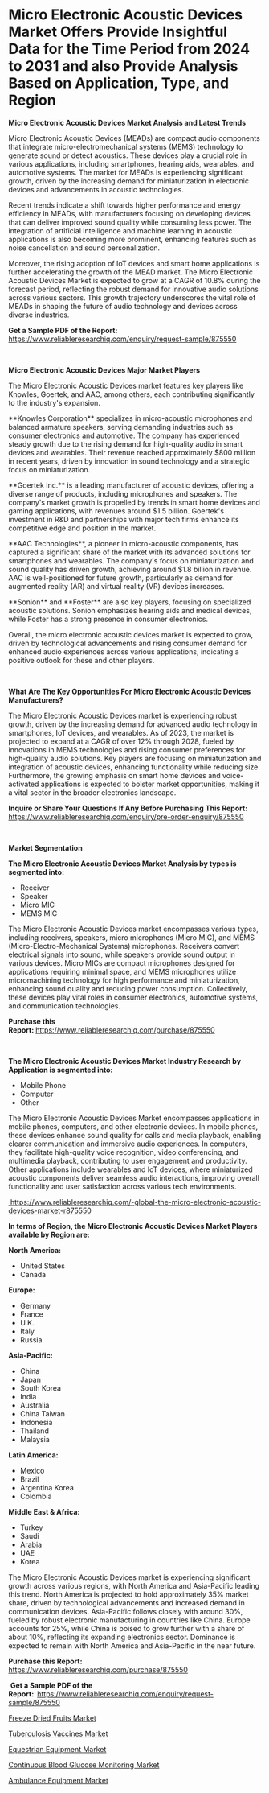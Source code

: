 <p><h1>Micro Electronic Acoustic Devices Market Offers Provide Insightful Data for the Time Period from 2024 to 2031 and also Provide Analysis Based on Application, Type, and Region</h1></p><p><strong>Micro Electronic Acoustic Devices Market Analysis and Latest Trends</strong></p>
<p><p>Micro Electronic Acoustic Devices (MEADs) are compact audio components that integrate micro-electromechanical systems (MEMS) technology to generate sound or detect acoustics. These devices play a crucial role in various applications, including smartphones, hearing aids, wearables, and automotive systems. The market for MEADs is experiencing significant growth, driven by the increasing demand for miniaturization in electronic devices and advancements in acoustic technologies.</p><p>Recent trends indicate a shift towards higher performance and energy efficiency in MEADs, with manufacturers focusing on developing devices that can deliver improved sound quality while consuming less power. The integration of artificial intelligence and machine learning in acoustic applications is also becoming more prominent, enhancing features such as noise cancellation and sound personalization.</p><p>Moreover, the rising adoption of IoT devices and smart home applications is further accelerating the growth of the MEAD market. The Micro Electronic Acoustic Devices Market is expected to grow at a CAGR of 10.8% during the forecast period, reflecting the robust demand for innovative audio solutions across various sectors. This growth trajectory underscores the vital role of MEADs in shaping the future of audio technology and devices across diverse industries.</p></p>
<p><strong>Get a Sample PDF of the Report:&nbsp;</strong> <a href="https://www.reliableresearchiq.com/enquiry/request-sample/875550">https://www.reliableresearchiq.com/enquiry/request-sample/875550</a></p>
<p>&nbsp;</p>
<p><strong>Micro Electronic Acoustic Devices Major Market Players</strong></p>
<p><p>The Micro Electronic Acoustic Devices market features key players like Knowles, Goertek, and AAC, among others, each contributing significantly to the industry's expansion. </p><p>**Knowles Corporation** specializes in micro-acoustic microphones and balanced armature speakers, serving demanding industries such as consumer electronics and automotive. The company has experienced steady growth due to the rising demand for high-quality audio in smart devices and wearables. Their revenue reached approximately $800 million in recent years, driven by innovation in sound technology and a strategic focus on miniaturization.</p><p>**Goertek Inc.** is a leading manufacturer of acoustic devices, offering a diverse range of products, including microphones and speakers. The company's market growth is propelled by trends in smart home devices and gaming applications, with revenues around $1.5 billion. Goertek's investment in R&D and partnerships with major tech firms enhance its competitive edge and position in the market.</p><p>**AAC Technologies**, a pioneer in micro-acoustic components, has captured a significant share of the market with its advanced solutions for smartphones and wearables. The company's focus on miniaturization and sound quality has driven growth, achieving around $1.8 billion in revenue. AAC is well-positioned for future growth, particularly as demand for augmented reality (AR) and virtual reality (VR) devices increases.</p><p>**Sonion** and **Foster** are also key players, focusing on specialized acoustic solutions. Sonion emphasizes hearing aids and medical devices, while Foster has a strong presence in consumer electronics.</p><p>Overall, the micro electronic acoustic devices market is expected to grow, driven by technological advancements and rising consumer demand for enhanced audio experiences across various applications, indicating a positive outlook for these and other players.</p></p>
<p>&nbsp;</p>
<p><strong>What Are The Key Opportunities For Micro Electronic Acoustic Devices Manufacturers?</strong></p>
<p><p>The Micro Electronic Acoustic Devices market is experiencing robust growth, driven by the increasing demand for advanced audio technology in smartphones, IoT devices, and wearables. As of 2023, the market is projected to expand at a CAGR of over 12% through 2028, fueled by innovations in MEMS technologies and rising consumer preferences for high-quality audio solutions. Key players are focusing on miniaturization and integration of acoustic devices, enhancing functionality while reducing size. Furthermore, the growing emphasis on smart home devices and voice-activated applications is expected to bolster market opportunities, making it a vital sector in the broader electronics landscape.</p></p>
<p><strong>Inquire or Share Your Questions If Any Before Purchasing This Report:</strong> <a href="https://www.reliableresearchiq.com/enquiry/pre-order-enquiry/875550">https://www.reliableresearchiq.com/enquiry/pre-order-enquiry/875550</a></p>
<p>&nbsp;</p>
<p><strong>Market Segmentation</strong></p>
<p><strong>The Micro Electronic Acoustic Devices Market Analysis by types is segmented into:</strong></p>
<p><ul><li>Receiver</li><li>Speaker</li><li>Micro MIC</li><li>MEMS MIC</li></ul></p>
<p><p>The Micro Electronic Acoustic Devices market encompasses various types, including receivers, speakers, micro microphones (Micro MIC), and MEMS (Micro-Electro-Mechanical Systems) microphones. Receivers convert electrical signals into sound, while speakers provide sound output in various devices. Micro MICs are compact microphones designed for applications requiring minimal space, and MEMS microphones utilize micromachining technology for high performance and miniaturization, enhancing sound quality and reducing power consumption. Collectively, these devices play vital roles in consumer electronics, automotive systems, and communication technologies.</p></p>
<p><strong>Purchase this Report:&nbsp;</strong><a href="https://www.reliableresearchiq.com/purchase/875550">https://www.reliableresearchiq.com/purchase/875550</a></p>
<p>&nbsp;</p>
<p><strong>The Micro Electronic Acoustic Devices Market Industry Research by Application is segmented into:</strong></p>
<p><ul><li>Mobile Phone</li><li>Computer</li><li>Other</li></ul></p>
<p><p>The Micro Electronic Acoustic Devices Market encompasses applications in mobile phones, computers, and other electronic devices. In mobile phones, these devices enhance sound quality for calls and media playback, enabling clearer communication and immersive audio experiences. In computers, they facilitate high-quality voice recognition, video conferencing, and multimedia playback, contributing to user engagement and productivity. Other applications include wearables and IoT devices, where miniaturized acoustic components deliver seamless audio interactions, improving overall functionality and user satisfaction across various tech environments.</p></p>
<p><a href="https://www.reliableresearchiq.com/-global-the-micro-electronic-acoustic-devices-market-r875550">&nbsp;https://www.reliableresearchiq.com/-global-the-micro-electronic-acoustic-devices-market-r875550</a></p>
<p><strong>In terms of Region, the Micro Electronic Acoustic Devices Market Players available by Region are:</strong></p>
<p>
    <p> <strong> North America: </strong>
        <ul>
            <li>United States</li>
            <li>Canada</li>
        </ul>
        </p> 
    <p> <strong> Europe: </strong>
        <ul>
            <li>Germany</li>
            <li>France</li>
            <li>U.K.</li>
            <li>Italy</li>
            <li>Russia</li>
        </ul>
        </p> 
    <p> <strong> Asia-Pacific: </strong>
        <ul>
            <li>China</li>
            <li>Japan</li>
            <li>South Korea</li>
            <li>India</li>
            <li>Australia</li>
            <li>China Taiwan</li>
            <li>Indonesia</li>
            <li>Thailand</li>
            <li>Malaysia</li>
        </ul>
        </p> 
    <p> <strong> Latin America: </strong>
        <ul>
            <li>Mexico</li>
            <li>Brazil</li>
            <li>Argentina Korea</li>
            <li>Colombia</li>
        </ul>
        </p> 
    <p> <strong> Middle East & Africa: </strong>
        <ul>
            <li>Turkey</li>
            <li>Saudi</li>
            <li>Arabia</li>
            <li>UAE</li>
            <li>Korea</li>
        </ul>
    </p>
    </p>
<p><p>The Micro Electronic Acoustic Devices market is experiencing significant growth across various regions, with North America and Asia-Pacific leading this trend. North America is projected to hold approximately 35% market share, driven by technological advancements and increased demand in communication devices. Asia-Pacific follows closely with around 30%, fueled by robust electronic manufacturing in countries like China. Europe accounts for 25%, while China is poised to grow further with a share of about 10%, reflecting its expanding electronics sector. Dominance is expected to remain with North America and Asia-Pacific in the near future.</p></p>
<p><strong>Purchase this Report: </strong><a href="https://www.reliableresearchiq.com/purchase/875550">https://www.reliableresearchiq.com/purchase/875550</a></p>
<p>&nbsp;<strong>Get a Sample PDF of the Report:&nbsp;&nbsp;</strong><a href="https://www.reliableresearchiq.com/enquiry/request-sample/875550">https://www.reliableresearchiq.com/enquiry/request-sample/875550</a></p>
<p><strong></strong></p>
<p><p><a href="https://www.linkedin.com/pulse/freeze-dried-fruits-market-size-share-analysis-growth-qivge?trackingId=mBSIc%2Fx%2FT8enHc3nNT9B5g%3D%3D">Freeze Dried Fruits Market</a></p><p><a href="https://www.linkedin.com/pulse/future-tuberculosis-vaccines-market-global-forecast-trends-ckw4e?trackingId=YAnn414JQdO5PSqkAhOYcQ%3D%3D">Tuberculosis Vaccines Market</a></p><p><a href="https://www.linkedin.com/pulse/equestrian-equipment-market-outlook-forecast-from-2024-2031-tjctf?trackingId=Q1BRi8HpR8S%2BAKabr2esDw%3D%3D">Equestrian Equipment Market</a></p><p><a href="https://www.linkedin.com/pulse/continuous-blood-glucose-monitoring-market-growth-outlook-wvaae?trackingId=6jB9JKDzSWuJHGb9Te5L7g%3D%3D">Continuous Blood Glucose Monitoring Market</a></p><p><a href="https://www.linkedin.com/pulse/ambulance-equipment-market-investigation-industry-evolution-osqee?trackingId=LJAFcAWZRNOUuSac2k0hqA%3D%3D">Ambulance Equipment Market</a></p></p>